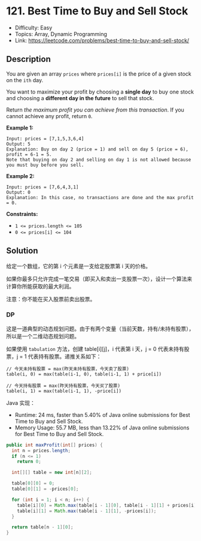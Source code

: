 # 121. Best Time to Buy and Sell Stock

- Difficulty: Easy
- Topics: Array, Dynamic Programming
- Link: https://leetcode.com/problems/best-time-to-buy-and-sell-stock/

## Description

You are given an array `prices` where `prices[i]` is the price of a given stock on the `ith` day.

You want to maximize your profit by choosing a **single day** to buy one stock and choosing a **different day in the future** to sell that stock.

Return _the maximum profit you can achieve from this transaction_. If you cannot achieve any profit, return `0`.

**Example 1:**

```
Input: prices = [7,1,5,3,6,4]
Output: 5
Explanation: Buy on day 2 (price = 1) and sell on day 5 (price = 6), profit = 6-1 = 5.
Note that buying on day 2 and selling on day 1 is not allowed because you must buy before you sell.
```

**Example 2:**

```
Input: prices = [7,6,4,3,1]
Output: 0
Explanation: In this case, no transactions are done and the max profit = 0.
```

**Constraints:**

- `1 <= prices.length <= 105`
- `0 <= prices[i] <= 104`

## Solution

给定一个数组，它的第 i 个元素是一支给定股票第 i 天的价格。

如果你最多只允许完成一笔交易（即买入和卖出一支股票一次），设计一个算法来计算你所能获取的最大利润。

注意：你不能在买入股票前卖出股票。

### DP

这是一道典型的动态规划问题。由于有两个变量（当前天数，持有/未持有股票），所以是一个二维动态规划问题。

如果使用 `tabulation` 方法，创建 table[i][j]，i 代表第 i 天，j = 0 代表未持有股票，j = 1 代表持有股票。递推关系如下：

```shell
// 今天未持有股票 = max(昨天未持有股票，今天卖了股票)
table(i, 0) = max(table(i-1, 0), table(i-1, 1) + price[i])

// 今天持有股票 = max(昨天持有股票，今天买了股票)
table(i, 1) = max(table(i-1, 1), -price[i])
```

Java 实现：

- Runtime: 24 ms, faster than 5.40% of Java online submissions for Best Time to Buy and Sell Stock.
- Memory Usage: 55.7 MB, less than 13.22% of Java online submissions for Best Time to Buy and Sell Stock.

```java
public int maxProfit(int[] prices) {
  int n = prices.length;
  if (n <= 1)
    return 0;

  int[][] table = new int[n][2];

  table[0][0] = 0;
  table[0][1] = -prices[0];

  for (int i = 1; i < n; i++) {
    table[i][0] = Math.max(table[i - 1][0], table[i - 1][1] + prices[i]);
    table[i][1] = Math.max(table[i - 1][1], -prices[i]);
  }

  return table[n - 1][0];
}
```
